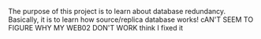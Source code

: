 The purpose of this project is to learn about database redundancy. Basically, it is to learn how source/replica database works! cAN'T SEEM TO FIGURE WHY MY WEB02 DON'T WORK
 think I fixed it
